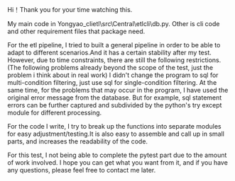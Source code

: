 Hi！Thank you for your time watching this.

My main code in Yongyao_clietl\src\Central\etlcli\db.py. Other is cli code and other requirement files that package need.

For the etl pipeline, I tried to built a general pipeline in order to be able to adapt to different scenarios.And it has a certain stability after my test. However, due to time constraints, there are still the following restrictions. (The following problems already beyond the scope of the test, just the problem i think about in real work) I didn't change the program to sql for multi-condition filtering, just use sql for single-condition filtering. At the same time, for the problems that may occur in the program, I have used the original error message from the database. But for example, sql statement errors can be further captured and subdivided by the python's try except module for different processing.

For the code I write, I try to break up the functions into separate modules for easy adjustment/testing.It is also easy to assemble and call up in small parts, and increases the readability of the code. 

For this test, I  not being able to complete the pytest part due to the amount of work involved. I hope you can get what you want from it, and if you have any questions, please feel free to contact me later.